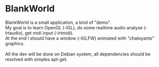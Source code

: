 # BlankWorld

BlankWorld is a small application, a kind of "demo".<br>
My goal is to learn OpenGL (-lGL), do some realtime audio analyse (-lrtaudio), get midi input (-lrtmidi).<br>
At the end I should have a window (-lGLFW) animated with "chatoyants" graphics.<br><br>
All the dev will be done on Debian system, all dependencies should be resolved with simples apt-get.<br>
